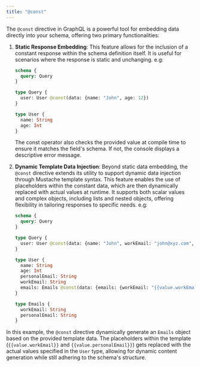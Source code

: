 ```yaml
---
title: "@const"
---
```


The `@const` directive in GraphQL is a powerful tool for embedding data directly into your schema, offering two primary functionalities:

1. **Static Response Embedding**: This feature allows for the inclusion of a constant response within the schema definition itself. It is useful for scenarios where the response is static and unchanging. e.g:

   ```graphql
   schema {
     query: Query
   }

   type Query {
     user: User @const(data: {name: "John", age: 12})
   }

   type User {
     name: String
     age: Int
   }
   ```

   The const operator also checks the provided value at compile time to ensure it matches the field's schema. If not, the console displays a descriptive error message.

2. **Dynamic Template Data Injection**: Beyond static data embedding, the `@const` directive extends its utility to support dynamic data injection through Mustache template syntax. This feature enables the use of placeholders within the constant data, which are then dynamically replaced with actual values at runtime. It supports both scalar values and complex objects, including lists and nested objects, offering flexibility in tailoring responses to specific needs. e.g:

   ```graphql
   schema {
     query: Query
   }

   type Query {
     user: User @const(data: {name: "John", workEmail: "john@xyz.com", personalEmail: "john@xyz.com"})
   }

   type User {
     name: String
     age: Int
     personalEmail: String
     workEmail: String
     emails: Emails @const(data: {emails: {workEmail: "{{value.workEmail}}", personalEmail: "{{value.personalEmail}}"}})
   }

   type Emails {
     workEmail: String
     personalEmail: String
   }
   ```

In this example, the `@const` directive dynamically generate an `Emails` object based on the provided template data. The placeholders within the template (`{{value.workEmail}}` and `{{value.personalEmail}}`) gets replaced with the actual values specified in the `User` type, allowing for dynamic content generation while still adhering to the schema's structure.
